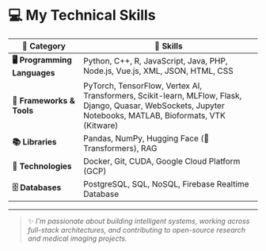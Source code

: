 # 💻 My Technical Skills

<div align="center">

| 🚀 **Category**           | 🧠 **Skills** |
|--------------------------|---------------|
| **🖥️ Programming Languages** | Python, C++, R, JavaScript, Java, PHP, Node.js, Vue.js, XML, JSON, HTML, CSS |
| **🧰 Frameworks & Tools**     | PyTorch, TensorFlow, Vertex AI, Transformers, Scikit-learn, MLFlow, Flask, Django, Quasar, WebSockets, Jupyter Notebooks, MATLAB, Bioformats, VTK (Kitware) |
| **📚 Libraries**             | Pandas, NumPy, Hugging Face (🤗 Transformers), RAG |
| **🔧 Technologies**          | Docker, Git, CUDA, Google Cloud Platform (GCP) |
| **🗄️ Databases**             | PostgreSQL, SQL, NoSQL, Firebase Realtime Database |

</div>

---

> ✨ *I'm passionate about building intelligent systems, working across full-stack architectures, and contributing to open-source research and medical imaging projects.*
